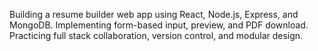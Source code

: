 Building a resume builder web app using React, Node.js, Express, and MongoDB. Implementing form-based input, preview, and PDF download. Practicing full stack collaboration, version control, and modular design.
